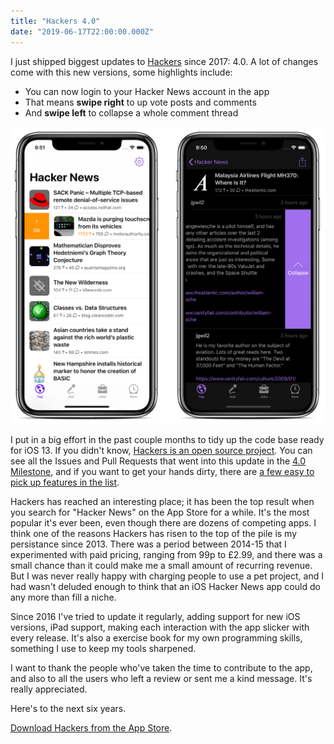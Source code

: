 ```yaml
---
title: "Hackers 4.0"
date: "2019-06-17T22:00:00.000Z"
---
```


I just shipped biggest updates to [Hackers]((https://itunes.apple.com/gb/app/hackers-hacker-news-reading/id603503901?at=11l4G8&ct=weiran.co)) since 2017: 4.0. A lot of changes come with this new versions, some highlights include: 

* You can now login to your Hacker News account in the app
* That means **swipe right** to up vote posts and comments
* And **swipe left** to collapse a whole comment thread

![Screenshots of Hackers 4.0](hackers4.png)

I put in a big effort in the past couple months to tidy up the code base ready for iOS 13. If you didn't know, [Hackers is an open source project](https://github.com/weiran/Hackers). You can see all the Issues and Pull Requests that went into this update in the [4.0 Milestone](https://github.com/weiran/Hackers/milestone/5?closed=1), and if you want to get your hands dirty, there are [a few easy to pick up features in the list](https://github.com/weiran/Hackers/issues).

Hackers has reached an interesting place; it has been the top result when you search for "Hacker News" on the App Store for a while. It's the most popular it's ever been, even though there are dozens of competing apps. I think one of the reasons Hackers has risen to the top of the pile is my persistance since 2013. There was a period between 2014-15 that I experimented with paid pricing, ranging from 99p to £2.99, and there was a small chance than it could make me a small amount of recurring revenue. But I was never really happy with charging people to use a pet project, and I had wasn't deluded enough to think that an iOS Hacker News app could do any more than fill a niche.

Since 2016 I've tried to update it regularly, adding support for new iOS versions, iPad support, making each interaction with the app slicker with every release. It's also a exercise book for my own programming skills, something I use to keep my tools sharpened. 

I want to thank the people who've taken the time to contribute to the app, and also to all the users who left a review or sent me a kind message. It's really appreciated.

Here's to the next six years.

[Download Hackers from the App Store](https://itunes.apple.com/gb/app/hackers-hacker-news-reading/id603503901?at=11l4G8&ct=weiran.co).